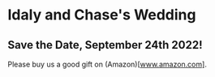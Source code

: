 # Idaly and Chase's Wedding

## Save the Date, September 24th 2022!

Please buy us a good gift on (Amazon)[www.amazon.com].
